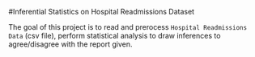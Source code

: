 #Inferential Statistics on Hospital Readmissions Dataset

The goal of this project is to read and prerocess `Hospital Readmissions Data` (csv file), perform statistical analysis to 
draw inferences to agree/disagree with the report given.
